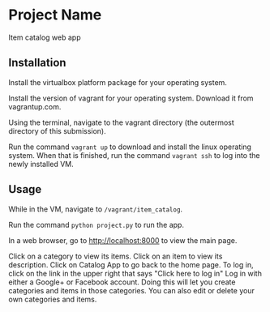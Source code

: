 # Project Name

Item catalog web app

## Installation

Install the virtualbox platform package for your operating system.

Install the version of vagrant for your operating system. Download it from vagrantup.com.

Using the terminal, navigate to the vagrant directory (the outermost directory of this submission).

Run the command `vagrant up` to download and install the linux operating system.
When that is finished, run the command `vagrant ssh` to log into the newly installed VM.


## Usage

While in the VM, navigate to `/vagrant/item_catalog`.

Run the command `python project.py` to run the app.

In a web browser, go to [http://localhost:8000](http://localhost:8000) to view the main page.

Click on a category to view its items.
Click on an item to view its description.
Click on Catalog App to go back to the home page.
To log in, click on the link in the upper right that says "Click here to log in"
Log in with either a Google+ or Facebook account. Doing this will let you create categories and items in those categories. You can also edit or delete your own categories and items.
